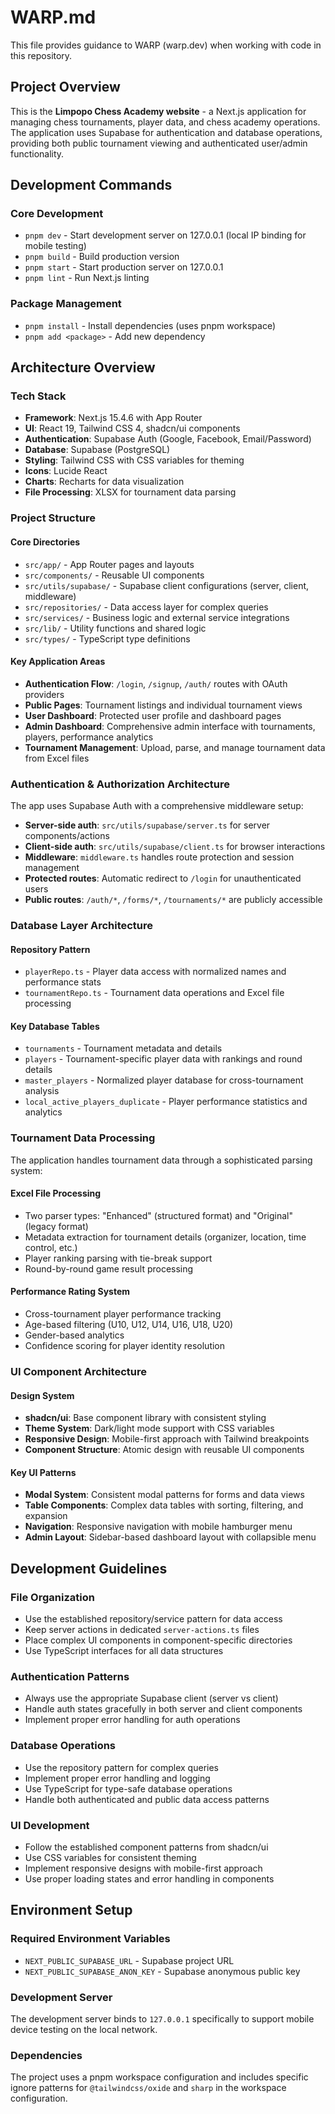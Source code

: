 # WARP.md

This file provides guidance to WARP (warp.dev) when working with code in this repository.

## Project Overview

This is the **Limpopo Chess Academy website** - a Next.js application for managing chess tournaments, player data, and chess academy operations. The application uses Supabase for authentication and database operations, providing both public tournament viewing and authenticated user/admin functionality.

## Development Commands

### Core Development
- `pnpm dev` - Start development server on 127.0.0.1 (local IP binding for mobile testing)
- `pnpm build` - Build production version
- `pnpm start` - Start production server on 127.0.0.1
- `pnpm lint` - Run Next.js linting

### Package Management
- `pnpm install` - Install dependencies (uses pnpm workspace)
- `pnpm add <package>` - Add new dependency

## Architecture Overview

### Tech Stack
- **Framework**: Next.js 15.4.6 with App Router
- **UI**: React 19, Tailwind CSS 4, shadcn/ui components
- **Authentication**: Supabase Auth (Google, Facebook, Email/Password)
- **Database**: Supabase (PostgreSQL)
- **Styling**: Tailwind CSS with CSS variables for theming
- **Icons**: Lucide React
- **Charts**: Recharts for data visualization
- **File Processing**: XLSX for tournament data parsing

### Project Structure

#### Core Directories
- `src/app/` - App Router pages and layouts
- `src/components/` - Reusable UI components
- `src/utils/supabase/` - Supabase client configurations (server, client, middleware)
- `src/repositories/` - Data access layer for complex queries
- `src/services/` - Business logic and external service integrations
- `src/lib/` - Utility functions and shared logic
- `src/types/` - TypeScript type definitions

#### Key Application Areas
- **Authentication Flow**: `/login`, `/signup`, `/auth/` routes with OAuth providers
- **Public Pages**: Tournament listings and individual tournament views
- **User Dashboard**: Protected user profile and dashboard pages
- **Admin Dashboard**: Comprehensive admin interface with tournaments, players, performance analytics
- **Tournament Management**: Upload, parse, and manage tournament data from Excel files

### Authentication & Authorization Architecture

The app uses Supabase Auth with a comprehensive middleware setup:

- **Server-side auth**: `src/utils/supabase/server.ts` for server components/actions
- **Client-side auth**: `src/utils/supabase/client.ts` for browser interactions
- **Middleware**: `middleware.ts` handles route protection and session management
- **Protected routes**: Automatic redirect to `/login` for unauthenticated users
- **Public routes**: `/auth/*`, `/forms/*`, `/tournaments/*` are publicly accessible

### Database Layer Architecture

#### Repository Pattern
- `playerRepo.ts` - Player data access with normalized names and performance stats
- `tournamentRepo.ts` - Tournament data operations and Excel file processing

#### Key Database Tables
- `tournaments` - Tournament metadata and details
- `players` - Tournament-specific player data with rankings and round details
- `master_players` - Normalized player database for cross-tournament analysis
- `local_active_players_duplicate` - Player performance statistics and analytics

### Tournament Data Processing

The application handles tournament data through a sophisticated parsing system:

#### Excel File Processing
- Two parser types: "Enhanced" (structured format) and "Original" (legacy format)
- Metadata extraction for tournament details (organizer, location, time control, etc.)
- Player ranking parsing with tie-break support
- Round-by-round game result processing

#### Performance Rating System
- Cross-tournament player performance tracking
- Age-based filtering (U10, U12, U14, U16, U18, U20)
- Gender-based analytics
- Confidence scoring for player identity resolution

### UI Component Architecture

#### Design System
- **shadcn/ui**: Base component library with consistent styling
- **Theme System**: Dark/light mode support with CSS variables
- **Responsive Design**: Mobile-first approach with Tailwind breakpoints
- **Component Structure**: Atomic design with reusable UI components

#### Key UI Patterns
- **Modal System**: Consistent modal patterns for forms and data views
- **Table Components**: Complex data tables with sorting, filtering, and expansion
- **Navigation**: Responsive navigation with mobile hamburger menu
- **Admin Layout**: Sidebar-based dashboard layout with collapsible menu

## Development Guidelines

### File Organization
- Use the established repository/service pattern for data access
- Keep server actions in dedicated `server-actions.ts` files
- Place complex UI components in component-specific directories
- Use TypeScript interfaces for all data structures

### Authentication Patterns
- Always use the appropriate Supabase client (server vs client)
- Handle auth states gracefully in both server and client components
- Implement proper error handling for auth operations

### Database Operations
- Use the repository pattern for complex queries
- Implement proper error handling and logging
- Use TypeScript for type-safe database operations
- Handle both authenticated and public data access patterns

### UI Development
- Follow the established component patterns from shadcn/ui
- Use CSS variables for consistent theming
- Implement responsive designs with mobile-first approach
- Use proper loading states and error handling in components

## Environment Setup

### Required Environment Variables
- `NEXT_PUBLIC_SUPABASE_URL` - Supabase project URL
- `NEXT_PUBLIC_SUPABASE_ANON_KEY` - Supabase anonymous public key

### Development Server
The development server binds to `127.0.0.1` specifically to support mobile device testing on the local network.

### Dependencies
The project uses a pnpm workspace configuration and includes specific ignore patterns for `@tailwindcss/oxide` and `sharp` in the workspace configuration.